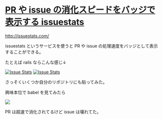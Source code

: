 # [PR や issue の消化スピードをバッジで表示する  issuestats](/2015/12/24/issuestats.html)

http://issuestats.com/

issuestats というサービスを使うと PR や issue の処理速度をバッジとして表示することができる。

たとえば rails ならこんな感じ↓

[![Issue Stats](http://issuestats.com/github/rails/rails/badge/pr?style=flat)](http://issuestats.com/github/rails/rails)
[![Issue Stats](http://issuestats.com/github/rails/rails/badge/issue?style=flat)](http://issuestats.com/github/rails/rails)

さっそくいくつか自分のリポジトリにも貼ってみた。

興味本位で babel を見てみたら

![](https://cloud.githubusercontent.com/assets/557961/11981609/aaa1f1f8-a9e7-11e5-98de-48e2ad771713.png)

PR は超速で消化されてるけど issue は壊れてた。
